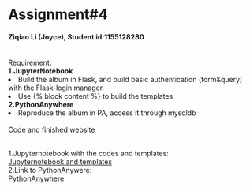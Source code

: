 # Assignment#4
<h4> Ziqiao Li (Joyce), Student id:1155128280</h4>
<br>Requirement:
<br><b>1.JupyterNotebook </b>
<br><li>Build the album in Flask, and build basic authentication (form&query) with the Flask-login manager.
<br><li>Use {% block content %} to build the templates.
<br><b>2.PythonAnywhere </b>
<br><li>Reproduce the album in PA, access it through mysqldb
<br><br>Code and finished website
  
<br>1.Jupyternotebook with the codes and templates:
<br>[Jupyternotebook and templates](https://github.com/Joyce630/com5940/tree/master/assignment%234/test%20basic%20auth)
<br>2.Link to PythonAnywere:
<br>[PythonAnywhere](joyce.pythonanywhere.com) 

